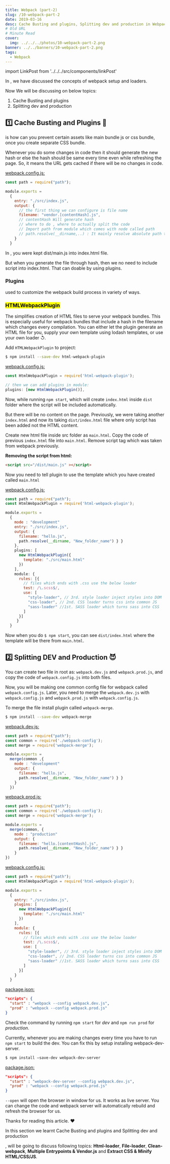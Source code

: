 ```yaml
---
title: Webpack (part-2)
slug: /10-webpack-part-2
date: 2019-03-16
desc: Cache Busting and plugins, Splitting dev and production in Webpack Part-2
# Old URL
# Minute Read
cover:
  img: ../../../photos/10-webpack-part-2.png
banner: ../../banners/10-webpack-part-2.png
tags:
  - Webpack
---
```


import LinkPost from '../../../src/components/linkPost'

<p><span class='first-letter'>I</span>n <LinkPost href='9-webpack-part-1' name='previous blog ⎗'/>, we have discussed the concepts of webpack setup and loaders.</p>

Now We will be discussing on below topics:

1. Cache Busting and plugins
2. Splitting dev and production

## 1️⃣ Cache Busting and Plugins 🔌

<p><LinkPost href='https://webpack.js.org/guides/caching/' name='Cache busting' /> is how can you prevent certain assets like main bundle js or css bundle, once you create separate CSS bundle.</p>

Whenever you do some changes in code then it should generate the new hash or else the hash should be same every time even while refreshing the page. So, it means the URL gets cached if there will be no changes in code.

<u>webpack.config.js:</u>

```js
const path = require("path");

module.exports = 
  { 
    entry: "./src/index.js",
    output: { 
      // the first thing we can configure is file name
      filename: "vendor.[contentHash].js",
      // contentHash Will generate hash
      // where to do , where to actually split the code 
      // Import path from module which comes with node called path 
      // path.resolve(__dirname,..) : It mainly resolve absolute path to the New_folder_name   directory. Wherever the current directory is. e.x. in my lappy: /Users/Projects/ Work/webpack-work // "dist" name of the folder where we want to code be going path: path.resolve(__dirname, "New_folder_name") } }
    }
  }
```

In <LinkPost href='9-webpack-part-1' name='webpack (part 1)' />, you were kept dist/main.js into index.html file.

But when you generate the file through hash, then we no need to include script into index.html. That can doable by using plugins.

### Plugins

<p><LinkPost href='https://webpack.js.org/plugins/' name='Plugins' /> used to customize the webpack build process in variety of ways.</p>

### <mark>HTMLWebpackPlugin</mark>

The <LinkPost href='https://github.com/jantimon/html-webpack-plugin' name='HtmlWebpackPlugin' /> simplifies creation of HTML files to serve your webpack bundles. This is especially useful for webpack bundles that include a hash in the filename which changes every compilation. You can either let the plugin generate an HTML file for you, supply your own template using lodash templates, or use your own loader ↺.

Add `HTMLWebpackPlugin` to project:

```sh
$ npm install --save-dev html-webpack-plugin
```

<u>webpack.config.js:</u>

```js
const HtmlWebpackPlugin = require('html-webpack-plugin');

// then we can add plugins in module: 
plugins: [new HtmlWebpackPlugin()],
```

Now, while running `npm start`, which will create `index.html` inside `dist` folder where the script will be included automatically.

But there will be no content on the page. Previously, we were taking another `index.html` and now its taking `dist/index.html` file where only script has been added not the HTML content.

Create new html file inside src folder as `main.html`. Copy the code of previous `index.html` file into `main.html`. Remove script tag which was taken from webpack previously.

**Removing the script from html:**

```html
<script src="/dist/main.js" ></script>
```

Now you need to tell plugin to use the template which you have created called `main.html`

<u>webpack.config.js:</u>

```js
const path = require("path");
const HtmlWebpackPlugin = require('html-webpack-plugin');

module.exports = 
  { 
    mode : "development"
    entry: "./src/index.js",
    output: { 
      filename: "hello.js", 
      path.resolve(__dirname, "New_folder_name") } }
    },
    plugins: [
      new HtmlWebpackPlugin({ 
        template: "./src/main.html"
      })
    ],
    module: { 
      rules: [{ 
        // files which ends with .css use the below loader 
        test: /\.scss$/,
        use: [
          "style-loader", // 3rd. style loader inject styles into DOM
          "css-loader", // 2nd. CSS loader turns css into common JS
          "sass-loader" //1st. SASS loader which turns sass into CSS
        ]
      }]
     }
  }
```

Now when you do `$ npm start`, you can see `dist/index.html` where the template will be there from `main.html`.

## 2️⃣ Splitting DEV and Production 😈

You can create two file in root as: `webpack.dev.js` and `webpack.prod.js`, and copy the code of `webpack.config.js` into both files.

Now, you will be making one common config file for webpack called `webpack.config.js`. Later, you need to merge the `webpack.dev.js` with `webpack.config.js` and `webpack.prod.js` with `webpack.config.js`.

To merge the file install plugin called `webpack-merge`.

```sh
$ npm install --save-dev webpack-merge
```

<u>webpack.dev.js:</u>

```js
const path = require("path");
const common = require('./webpack-config');
const merge = require('webpack-merge');

module.exports = 
  merge(common ,{ 
    mode : "development"
    output: { 
      filename: "hello.js", 
      path.resolve(__dirname, "New_folder_name") } }
    }
  })
```

<u>webpack.prod.js:</u>

```js
const path = require("path");
const common = require('./webpack-config');
const merge = require('webpack-merge');

module.exports = 
  merge(common, { 
    mode : "production"
    output: { 
      filename: "hello.[contentHash].js", 
      path.resolve(__dirname, "New_folder_name") } }
    }
})
```

<u>webpack.config.js:</u>

```js
const path = require("path");
const HtmlWebpackPlugin = require('html-webpack-plugin');

module.exports = 
  { 
    entry: "./src/index.js",
    plugins: [
      new HtmlWebpackPlugin({ 
        template: "./src/main.html"
      })
    ],
    module: { 
      rules: [{ 
        // files which ends with .css use the below loader 
        test: /\.scss$/,
        use: [
          "style-loader", // 3rd. style loader inject styles into DOM
          "css-loader", // 2nd. CSS loader turns css into common JS
          "sass-loader" //1st. SASS loader which turns sass into CSS
        ]
      }]
    }
  }
  ```

<u>package.json:</u>

```json
"scripts": {
  "start" : "webpack --config webpack.dev.js",
  "prod" : "webpack --config webpack.prod.js"
}
```

Check the command by running `npm start` for *dev* and `npm run prod` for *production*.

Currently, whenever you are making changes every time you have to run `npm start` to build the dev. You can fix this by setup installing webpack-dev-server.

```sh
$ npm install —save-dev webpack-dev-server
```

<u>package.json:</u>

```json
"scripts": {
  "start" : "webpack-dev-server --config webpack.dev.js",
  "prod" : "webpack --config webpack.prod.js"
}
```

`--open` will open the browser in window for us. It works as live server. You can change the code and webpack server will automatically rebuild and refresh the browser for us.

Thanks for reading this article. ♥️

In this section we learnt Cache Busting and plugins and Splitting dev and production

<p><LinkPost href='/11-webpack-part-3' name='Next article' /> , will be going to discuss following topics: <b>Html-loader</b>, <b>File-loader</b>, <b>Clean-webpack</b>, <b>Multiple Entrypoints & Vendor.js</b> and <b>Extract CSS & Minify HTML/CSS/JS</b>.</p>